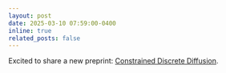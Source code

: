 ```yaml
---
layout: post
date: 2025-03-10 07:59:00-0400
inline: true
related_posts: false
---
```


Excited to share a new preprint: [Constrained Discrete Diffusion](https://arxiv.org/abs/2503.09790).